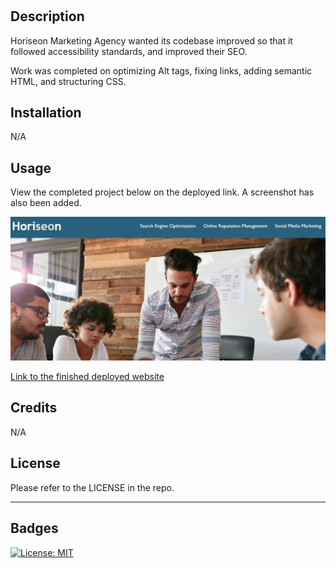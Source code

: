 # <Horison-Marketing-Accessibilty-Project>
## Description

Horiseon Marketing Agency wanted its codebase improved so that it followed accessibility standards, and improved their SEO.

Work was completed on optimizing Alt tags, fixing links, adding semantic HTML, and structuring CSS.


## Installation

N/A

## Usage

View the completed project below on the deployed link. A screenshot has also been added.

 
  
![Clients Website](assets\images\MD_Screenshot.png)
   

[Link to the finished deployed website](https://gavinaldred.github.io/challenge1/)

## Credits

N/A

## License

Please refer to the LICENSE in the repo.

---


## Badges
[![License: MIT](https://img.shields.io/badge/License-MIT-yellow.svg)](https://opensource.org/licenses/MIT)

